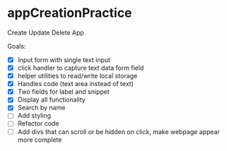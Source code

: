 # appCreationPractice
Create Update Delete App


Goals:
- [x] Input form with single text input
- [x] click handler to capture text data form field
- [x] helper utilities to read/write local storage
- [x] Handles code (text area instead of text)
- [x] Two fields for label and snippet
- [x] Display all functionality
- [x] Search by name
- [ ] Add styling 
- [ ] Refactor code
- [ ] Add divs that can scroll or be hidden on click, make webpage appear more complete
